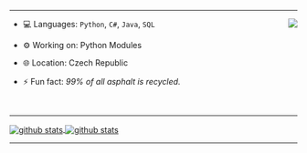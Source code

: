 

<!--
**MiranDaniel/MiranDaniel** is a ✨ _special_ ✨ repository because its `README.md` (this file) appears on your GitHub profile.

Here are some ideas to get you started:

- 🔭 I’m currently working on ...
- 🌱 I’m currently learning ...
- 👯 I’m looking to collaborate on ...
- 🤔 I’m looking for help with ...
- 💬 Ask me about ...
- 📫 How to reach me: ...
- 😄 Pronouns: ...
- ⚡ Fun fact: ...
-->
---
<img align="right" src="https://github.githubassets.com/images/modules/notifications/filters-zero.svg">

* 💻 Languages: `Python`, `C#`, `Java`, `SQL`

* ⚙️ Working on: Python Modules

* 🌐 Location: Czech Republic

* ⚡ Fun fact: *99% of all asphalt is recycled.*

<br>

---

<a href="">
  <img align="center" src="https://github-readme-stats.vercel.app/api?username=mirandaniel&show_icons=true?count_private=true" alt="github stats" />
</a>
<a href="">
  <img align="center" src="https://github-readme-stats.vercel.app/api/top-langs/?username=mirandaniel&layout=compact" alt="github stats" />
</a>

---

